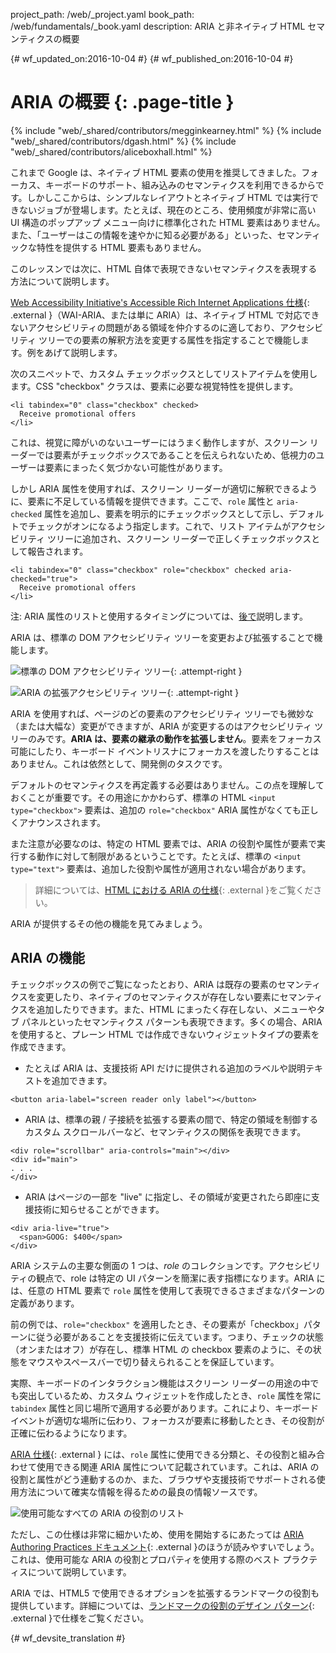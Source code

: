 project_path: /web/_project.yaml
book_path: /web/fundamentals/_book.yaml
description: ARIA と非ネイティブ HTML セマンティクスの概要


{# wf_updated_on:2016-10-04 #}
{# wf_published_on:2016-10-04 #}

# ARIA の概要 {: .page-title }

{% include "web/_shared/contributors/megginkearney.html" %}
{% include "web/_shared/contributors/dgash.html" %}
{% include "web/_shared/contributors/aliceboxhall.html" %}



これまで Google は、ネイティブ HTML 要素の使用を推奨してきました。フォーカス、キーボードのサポート、組み込みのセマンティクスを利用できるからです。しかしここからは、シンプルなレイアウトとネイティブ HTML では実行できないジョブが登場します。たとえば、現在のところ、使用頻度が非常に高い UI 構造のポップアップ メニュー向けに標準化された HTML 要素はありません。また、「ユーザーはこの情報を速やかに知る必要がある」といった、セマンティックな特性を提供する HTML 要素もありません。



このレッスンでは次に、HTML 自体で表現できないセマンティクスを表現する方法について説明します。


[Web Accessibility Initiative's Accessible Rich Internet Applications 仕様](https://www.w3.org/TR/wai-aria/){: .external }（WAI-ARIA、または単に ARIA）は、ネイティブ HTML で対応できないアクセシビリティの問題がある領域を仲介するのに適しており、アクセシビリティ ツリーでの要素の解釈方法を変更する属性を指定することで機能します。例をあげて説明します。


次のスニペットで、カスタム チェックボックスとしてリストアイテムを使用します。CSS "checkbox" クラスは、要素に必要な視覚特性を提供します。



    <li tabindex="0" class="checkbox" checked>
      Receive promotional offers
    </li>
    

これは、視覚に障がいのないユーザーにはうまく動作しますが、スクリーン リーダーでは要素がチェックボックスであることを伝えられないため、低視力のユーザーは要素にまったく気づかない可能性があります。



しかし ARIA 属性を使用すれば、スクリーン リーダーが適切に解釈できるように、要素に不足している情報を提供できます。ここで、`role` 属性と `aria-checked` 属性を追加し、要素を明示的にチェックボックスとして示し、デフォルトでチェックがオンになるよう指定します。これで、リスト アイテムがアクセシビリティ ツリーに追加され、スクリーン リーダーで正しくチェックボックスとして報告されます。



    <li tabindex="0" class="checkbox" role="checkbox" checked aria-checked="true">
      Receive promotional offers
    </li>
    

注: ARIA 属性のリストと使用するタイミングについては、[後で](#what-can-aria-do)説明します。

ARIA は、標準の DOM アクセシビリティ ツリーを変更および拡張することで機能します。

![標準の DOM アクセシビリティ ツリー](imgs/acctree1.jpg){: .attempt-right }

![ARIA の拡張アクセシビリティ ツリー](imgs/acctree2.jpg){: .attempt-right }

ARIA を使用すれば、ページのどの要素のアクセシビリティ ツリーでも微妙な（または大幅な）変更ができますが、ARIA が変更するのはアクセシビリティ ツリーのみです。**ARIA は、要素の継承の動作を拡張しません**。要素をフォーカス可能にしたり、キーボード イベントリスナにフォーカスを渡したりすることはありません。これは依然として、開発側のタスクです。


デフォルトのセマンティクスを再定義する必要はありません。この点を理解しておくことが重要です。その用途にかかわらず、標準の HTML `<input type="checkbox">` 要素は、追加の `role="checkbox"` ARIA 属性がなくても正しくアナウンスされます。



また注意が必要なのは、特定の HTML 要素では、ARIA の役割や属性が要素で実行する動作に対して制限があるということです。たとえば、標準の `<input
type="text">` 要素は、追加した役割や属性が適用されない場合があります。

> 詳細については、[HTML における ARIA の仕様](https://www.w3.org/TR/html-aria/#sec-strong-native-semantics){: .external }をご覧ください。


ARIA が提供するその他の機能を見てみましょう。

##  ARIA の機能

チェックボックスの例でご覧になったとおり、ARIA は既存の要素のセマンティクスを変更したり、ネイティブのセマンティクスが存在しない要素にセマンティクスを追加したりできます。また、HTML にまったく存在しない、メニューやタブ パネルといったセマンティクス パターンも表現できます。多くの場合、ARIA を使用すると、プレーン HTML では作成できないウィジェットタイプの要素を作成できます。


 - たとえば ARIA は、支援技術 API だけに提供される追加のラベルや説明テキストを追加できます。<br>


<div class="clearfix"></div>
      
    <button aria-label="screen reader only label"></button>


 - ARIA は、標準の親 / 子接続を拡張する要素の間で、特定の領域を制御するカスタム スクロールバーなど、セマンティクスの関係を表現できます。



<div class="clearfix"></div>

    <div role="scrollbar" aria-controls="main"></div>
    <div id="main">
    . . .
    </div>

    

 - ARIA はページの一部を "live" に指定し、その領域が変更されたら即座に支援技術に知らせることができます。


<div class="clearfix"></div>

    <div aria-live="true">
      <span>GOOG: $400</span>
    </div>

    
ARIA システムの主要な側面の 1 つは、*role* のコレクションです。アクセシビリティの観点で、role は特定の UI パターンを簡潔に表す指標になります。ARIA には、任意の HTML 要素で `role` 属性を使用して表現できるさまざまなパターンの定義があります。


前の例では、`role="checkbox"` を適用したとき、その要素が「checkbox」パターンに従う必要があることを支援技術に伝えています。つまり、チェックの状態（オンまたはオフ）が存在し、標準 HTML の checkbox 要素のように、その状態をマウスやスペースバーで切り替えられることを保証しています。




実際、キーボードのインタラクション機能はスクリーン リーダーの用途の中でも突出しているため、カスタム ウィジェットを作成したとき、`role` 属性を常に `tabindex` 属性と同じ場所で適用する必要があります。これにより、キーボード イベントが適切な場所に伝わり、フォーカスが要素に移動したとき、その役割が正確に伝わるようになります。





[ARIA 仕様](https://www.w3.org/TR/wai-aria/){: .external } には、`role` 属性に使用できる分類と、その役割と組み合わせて使用できる関連 ARIA 属性について記載されています。これは、ARIA の役割と属性がどう連動するのか、また、ブラウザや支援技術でサポートされる使用方法について確実な情報を得るための最良の情報ソースです。




![使用可能なすべての ARIA の役割のリスト](imgs/aria-roles.jpg)

ただし、この仕様は非常に細かいため、使用を開始するにあたっては [ARIA
Authoring Practices ドキュメント](https://www.w3.org/TR/wai-aria-practices-1.1/){: .external }のほうが読みやすいでしょう。これは、使用可能な ARIA の役割とプロパティを使用する際のベスト プラクティスについて説明しています。



ARIA では、HTML5 で使用できるオプションを拡張するランドマークの役割も提供しています。詳細については、[ランドマークの役割のデザイン パターン](https://www.w3.org/TR/wai-aria-practices-1.1#kbd_layout_landmark_XHTML){: .external }で仕様をご覧ください。






{# wf_devsite_translation #}
